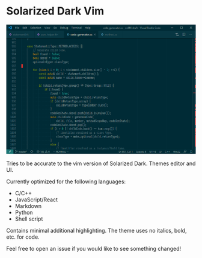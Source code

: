 # Solarized Dark Vim

![Screenshot](images/screenshot.png)

Tries to be accurate to the vim version of Solarized Dark. Themes editor and UI.

Currently optimized for the following languages:

- C/C++
- JavaScript/React
- Markdown
- Python
- Shell script

Contains minimal additional highlighting. The theme uses no italics, bold, etc. for code.

Feel free to open an issue if you would like to see something changed!
